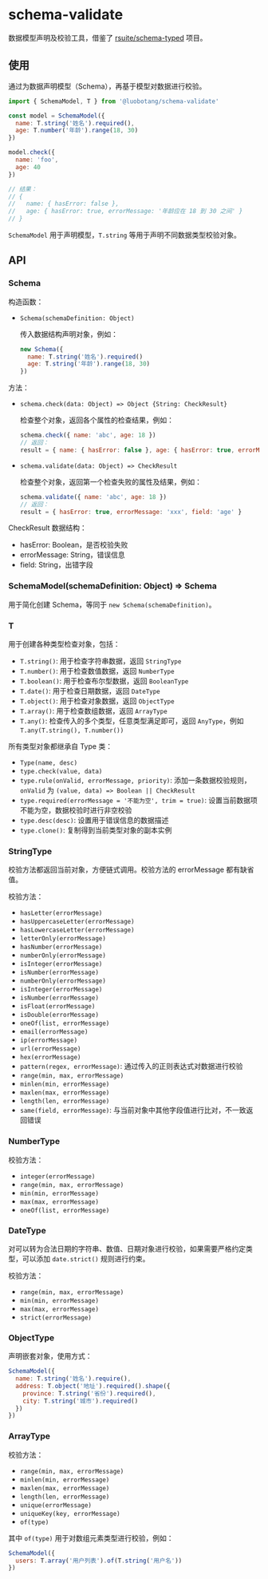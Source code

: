 # schema-validate

数据模型声明及校验工具，借鉴了 [rsuite/schema-typed](https://github.com/rsuite/schema-typed) 项目。

## 使用

通过为数据声明模型（Schema），再基于模型对数据进行校验。

```js
import { SchemaModel, T } from '@luobotang/schema-validate'

const model = SchemaModel({
  name: T.string('姓名').required(),
  age: T.number('年龄').range(18, 30)
})

model.check({
  name: 'foo',
  age: 40
})

// 结果：
// {
//   name: { hasError: false },
//   age: { hasError: true, errorMessage: '年龄应在 18 到 30 之间' }
// }
```

```SchemaModel``` 用于声明模型，```T.string``` 等用于声明不同数据类型校验对象。

## API

### Schema

构造函数：

- ```Schema(schemaDefinition: Object)```

  传入数据结构声明对象，例如：

  ```js
  new Schema({
    name: T.string('姓名').required()
    age: T.string('年龄').range(18, 30)
  })
  ```

方法：

- ```schema.check(data: Object) => Object {String: CheckResult}```

  检查整个对象，返回各个属性的检查结果，例如：

  ```js
  schema.check({ name: 'abc', age: 18 })
  // 返回：
  result = { name: { hasError: false }, age: { hasError: true, errorMessage: 'xxx' } }
  ```

- ```schema.validate(data: Object) => CheckResult```

  检查整个对象，返回第一个检查失败的属性及结果，例如：
  
  ```js
  schema.validate({ name: 'abc', age: 18 })
  // 返回：
  result = { hasError: true, errorMessage: 'xxx', field: 'age' }
  ```

CheckResult 数据结构：
- hasError: Boolean，是否校验失败
- errorMessage: String，错误信息
- field: String，出错字段

### SchemaModel(schemaDefinition: Object) => Schema

用于简化创建 Schema，等同于 ```new Schema(schemaDefinition)```。

### T

用于创建各种类型检查对象，包括：

- ```T.string()```: 用于检查字符串数据，返回 ```StringType```
- ```T.number()```: 用于检查数值数据，返回 ```NumberType```
- ```T.boolean()```: 用于检查布尔型数据，返回 ```BooleanType```
- ```T.date()```: 用于检查日期数据，返回 ```DateType```
- ```T.object()```: 用于检查对象数据，返回 ```ObjectType```
- ```T.array()```: 用于检查数组数据，返回 ```ArrayType```
- ```T.any()```: 检查传入的多个类型，任意类型满足即可，返回 ```AnyType```，例如 ```T.any(T.string(), T.number())```

所有类型对象都继承自 Type 类：

- ```Type(name, desc)```
- ```type.check(value, data)```
- ```type.rule(onValid, errorMessage, priority)```: 添加一条数据校验规则，```onValid``` 为 ```(value, data) => Boolean || CheckResult```
- ```type.required(errorMessage = '不能为空', trim = true)```: 设置当前数据项不能为空，数据校验时进行非空校验
- ```type.desc(desc)```: 设置用于错误信息的数据描述
- ```type.clone()```: 复制得到当前类型对象的副本实例

### StringType

校验方法都返回当前对象，方便链式调用。校验方法的 errorMessage 都有缺省值。

校验方法：
- ```hasLetter(errorMessage)```
- ```hasUppercaseLetter(errorMessage)```
- ```hasLowercaseLetter(errorMessage)```
- ```letterOnly(errorMessage)```
- ```hasNumber(errorMessage)```
- ```numberOnly(errorMessage)```
- ```isInteger(errorMessage)```
- ```isNumber(errorMessage)```
- ```numberOnly(errorMessage)```
- ```isInteger(errorMessage)```
- ```isNumber(errorMessage)```
- ```isFloat(errorMessage)```
- ```isDouble(errorMessage)```
- ```oneOf(list, errorMessage)```
- ```email(errorMessage)```
- ```ip(errorMessage)```
- ```url(errorMessage)```
- ```hex(errorMessage)```
- ```pattern(regex, errorMessage)```: 通过传入的正则表达式对数据进行校验
- ```range(min, max, errorMessage)```
- ```minlen(min, errorMessage)```
- ```maxlen(max, errorMessage)```
- ```length(len, errorMessage)```
- ```same(field, errorMessage)```: 与当前对象中其他字段值进行比对，不一致返回错误

### NumberType

校验方法：

- ```integer(errorMessage)```
- ```range(min, max, errorMessage)```
- ```min(min, errorMessage)```
- ```max(max, errorMessage)```
- ```oneOf(list, errorMessage)```

### DateType

对可以转为合法日期的字符串、数值、日期对象进行校验，如果需要严格约定类型，可以添加 ```date.strict()``` 规则进行约束。

校验方法：

- ```range(min, max, errorMessage)```
- ```min(min, errorMessage)```
- ```max(max, errorMessage)```
- ```strict(errorMessage)```

### ObjectType

声明嵌套对象，使用方式：

```js
SchemaModel({
  name: T.string('姓名').require(),
  address: T.object('地址').required().shape({
    province: T.string('省份').required(),
    city: T.string('城市').required()
  })
})
```

### ArrayType

校验方法：

- ```range(min, max, errorMessage)```
- ```minlen(min, errorMessage)```
- ```maxlen(max, errorMessage)```
- ```length(len, errorMessage)```
- ```unique(errorMessage)```
- ```uniqueKey(key, errorMessage)```
- ```of(type)```

其中 ```of(type)``` 用于对数组元素类型进行校验，例如：

```js
SchemaModel({
  users: T.array('用户列表').of(T.string('用户名'))
})
```

